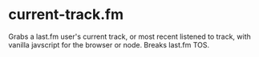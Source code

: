 # current-track.fm
Grabs a last.fm user's current track, or most recent listened to track, with vanilla javscript for the browser or node. Breaks last.fm TOS.
